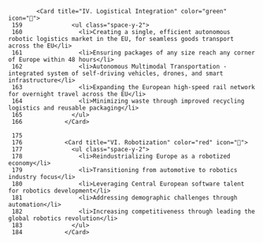             <Card title="IV. Logistical Integration" color="green" icon="🚚">
     159              <ul class="space-y-2">
     160                <li>Creating a single, efficient autonomous robotic logistics market in the EU, for seamless goods transport across the EU</li>
     161                <li>Ensuring packages of any size reach any corner of Europe within 48 hours</li>
     162                <li>Autonomous Multimodal Transportation - integrated system of self-driving vehicles, drones, and smart infrastructure</li>
     163                <li>Expanding the European high-speed rail network for overnight travel across the EU</li>
     164                <li>Minimizing waste through improved recycling logistics and reusable packaging</li>
     165              </ul>
     166            </Card>

     175
     176            <Card title="VI. Robotization" color="red" icon="🤖">
     177              <ul class="space-y-2">
     178                <li>Reindustrializing Europe as a robotized economy</li>
     179                <li>Transitioning from automotive to robotics industry focus</li>
     180                <li>Leveraging Central European software talent for robotics development</li>
     181                <li>Addressing demographic challenges through automation</li>
     182                <li>Increasing competitiveness through leading the global robotics revolution</li>
     183              </ul>
     184            </Card>